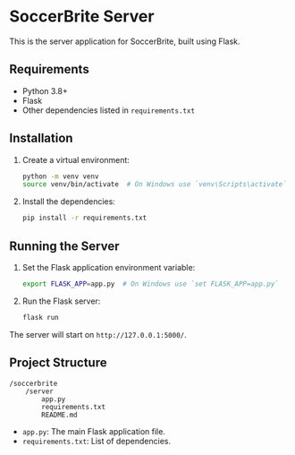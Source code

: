 # SoccerBrite Server

This is the server application for SoccerBrite, built using Flask.

## Requirements

- Python 3.8+
- Flask
- Other dependencies listed in `requirements.txt`

## Installation

1. Create a virtual environment:

   ```bash
   python -m venv venv
   source venv/bin/activate  # On Windows use `venv\Scripts\activate`
   ```

2. Install the dependencies:
   ```bash
   pip install -r requirements.txt
   ```

## Running the Server

1. Set the Flask application environment variable:

   ```bash
   export FLASK_APP=app.py  # On Windows use `set FLASK_APP=app.py`
   ```

2. Run the Flask server:
   ```bash
   flask run
   ```

The server will start on `http://127.0.0.1:5000/`.

## Project Structure

```
/soccerbrite
    /server
        app.py
        requirements.txt
        README.md
```

- `app.py`: The main Flask application file.
- `requirements.txt`: List of dependencies.
